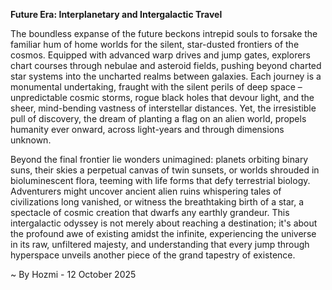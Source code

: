
**Future Era: Interplanetary and Intergalactic Travel**

The boundless expanse of the future beckons intrepid souls to forsake the familiar hum of home worlds for the silent, star-dusted frontiers of the cosmos. Equipped with advanced warp drives and jump gates, explorers chart courses through nebulae and asteroid fields, pushing beyond charted star systems into the uncharted realms between galaxies. Each journey is a monumental undertaking, fraught with the silent perils of deep space – unpredictable cosmic storms, rogue black holes that devour light, and the sheer, mind-bending vastness of interstellar distances. Yet, the irresistible pull of discovery, the dream of planting a flag on an alien world, propels humanity ever onward, across light-years and through dimensions unknown.

Beyond the final frontier lie wonders unimagined: planets orbiting binary suns, their skies a perpetual canvas of twin sunsets, or worlds shrouded in bioluminescent flora, teeming with life forms that defy terrestrial biology. Adventurers might uncover ancient alien ruins whispering tales of civilizations long vanished, or witness the breathtaking birth of a star, a spectacle of cosmic creation that dwarfs any earthly grandeur. This intergalactic odyssey is not merely about reaching a destination; it's about the profound awe of existing amidst the infinite, experiencing the universe in its raw, unfiltered majesty, and understanding that every jump through hyperspace unveils another piece of the grand tapestry of existence.

~ By Hozmi - 12 October 2025
